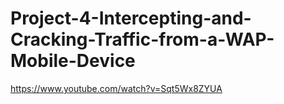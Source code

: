 # Project-4-Intercepting-and-Cracking-Traffic-from-a-WAP-Mobile-Device
https://www.youtube.com/watch?v=Sqt5Wx8ZYUA
